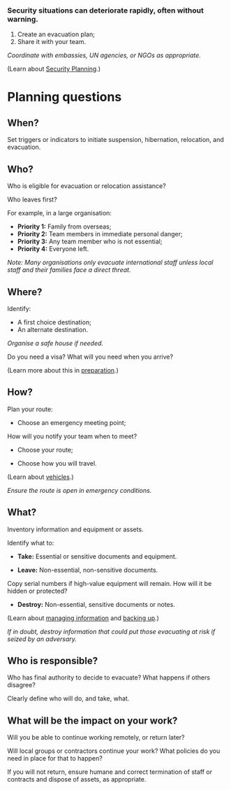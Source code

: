 [Title]: # (Planning)
[Order]: # (0.5)

### Security situations can deteriorate rapidly, often without warning. 

1.	Create an evacuation plan; 
2.	Share it with your team. 

_Coordinate with embassies, UN agencies, or NGOs as appropriate._

(Learn about [Security Planning](umbrella://lesson/security-planning).)

# Planning questions

## When?

Set triggers or indicators to initiate suspension, hibernation, relocation, and evacuation. 

## Who? 

Who is eligible for evacuation or relocation assistance?

Who leaves first? 

For example, in a large organisation: 

*   **Priority 1:** Family from overseas;
*   **Priority 2:** Team members in immediate personal danger;
*   **Priority 3:** Any team member who is not essential;
*   **Priority 4:** Everyone left. 

*Note: Many organisations only evacuate international staff unless local staff and their families face a direct threat.*

## Where?  

Identify:

*	A first choice destination;
*	An alternate destination.  

_Organise a safe house if needed._ 

Do you need a visa? What will you need when you arrive? 

(Learn more about this in [preparation](umbrella://lesson/preparation).) 

## How?

Plan your route: 

*	Choose an emergency meeting point;

How will you notify your team when to meet? 

*	Choose your route;

*	Choose how you will travel.  

(Learn about [vehicles](umbrella://lesson/vehicles).) 

_Ensure the route is open in emergency conditions._ 

## What?

Inventory information and equipment or assets. 
  
Identify what to: 

*	**Take:** Essential or sensitive documents and equipment. 

*	**Leave:** Non-essential, non-sensitive documents. 

Copy serial numbers if high-value equipment will remain. How will it be hidden or protected?

*	**Destroy:** Non-essential, sensitive documents or notes.

(Learn about [managing information](umbrella://lesson/managing-information) and [backing up](umbrella://lesson/backing-up).)

_If in doubt, destroy information that could put those evacuating at risk if seized by an adversary._

## Who is responsible?  

Who has final authority to decide to evacuate? What happens if others disagree?

Clearly define who will do, and take, what.

## What will be the impact on your work?

Will you be able to continue working remotely, or return later?  

Will local groups or contractors continue your work? What policies do you need in place for that to happen?

If you will not return, ensure humane and correct termination of staff or contracts and dispose of assets, as appropriate.
